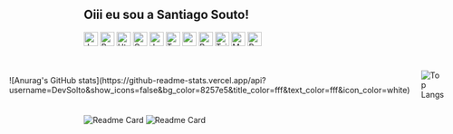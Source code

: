## Oiii eu sou a Santiago Souto!


<div style="">
  <img align="center" alt="Java" height="25" src="https://img.shields.io/badge/Java-8257e5?style=for-the-badge&logo=openjdk&logoColor=white">
  <img align="center" alt="Python" height="25" src="https://img.shields.io/badge/Python-8257e5?style=for-the-badge&logo=python&logoColor=white">
  <img align="center" alt="Html" height="25" src="https://img.shields.io/badge/HTML5-8257e5?style=for-the-badge&logo=html5&logoColor=white">
  <img align="center" alt="Css" height="25" src="https://img.shields.io/badge/CSS3-8257e5?&style=for-the-badge&logo=css3&logoColor=white">
  <img align="center" alt="Js" height="25" src="https://img.shields.io/badge/Node.js-8257e5?style=for-the-badge&logo=node.js&logoColor=white">
  <img align="center" alt="Ts" height="25" src="https://img.shields.io/badge/TypeScript-8257e5?style=for-the-badge&logo=typescript&logoColor=white">
  <img align="center" alt="node" height="25" src="https://img.shields.io/badge/TypeScript-8257e5?style=for-the-badge&logo=typescript&logoColor=white">
  <img align="center" alt="React" height="25" src="https://img.shields.io/badge/React-8257e5?style=for-the-badge&logo=react&logoColor=white">
  <img align="center" alt="Tailwind Css" height="25" src="https://img.shields.io/badge/Tailwind_CSS-8257e5?style=for-the-badge&logo=tailwind-css&logoColor=white">
  <img align="center" alt="MySQL" height="25" src="https://img.shields.io/badge/MySQL-8257e5?style=for-the-badge&logo=mysql&logoColor=white">
  <img align="center" alt="PostgreSQL" height="25" src="https://img.shields.io/badge/PostgreSQL-8257e5?style=for-the-badge&logo=postgresql&logoColor=white">
</div>

  ##
 <div style="display: flex; align-items:center;justify-content:center; gap:20px;">
  ![Anurag's GitHub stats](https://github-readme-stats.vercel.app/api?username=DevSolto&show_icons=false&bg_color=8257e5&title_color=fff&text_color=fff&icon_color=white)

  ![Top Langs](https://github-readme-stats.vercel.app/api/top-langs/?username=DevSolto&layout=compact&bg_color=8257e5&title_color=fff&text_color=fff&icon_color=white)
 </div>

![Readme Card](https://github-readme-stats.vercel.app/api/pin/?username=DevSolto&repo=gledsnelle.com.br&bg_color=8257e5&title_color=fff&text_color=fff&icon_color=white)
![Readme Card](https://github-readme-stats.vercel.app/api/pin/?username=DevSolto&repo=FACULDADE-e-commerce&bg_color=8257e5&title_color=fff&text_color=fff&icon_color=white)
